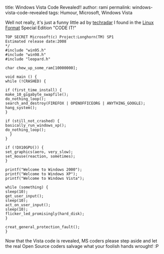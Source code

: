 title: Windows Vista Code Revealed!!
author: rami
permalink: windows-vista-code-revealed
tags: Humour, Microsoft, Windows Vista

Well not really, it's just a funny little ad by [techradar](http://www.techradar.com "techradar") I found in the [Linux Format](http://www.linuxformat.co.uk "Linux Format") Special Edition "CODE IT!"

  
    TOP SECRET Microsoft(c) Project:Longhorn(TM) SP1 
    Estimated release date:2008 
    */ 
    #include "win95.h" 
    #include "win98.h" 
    #include "leopard.h"

    char chew_up_some_ram[10000000];

    void main () { 
    while (!CRASHED) {

    if (first_time_install) { 
    make_10_gigabyte_swapfile(); 
    do_nothing_loop(); 
    search_and_destroy(FIREFOX | OPENOFFICEORG | ANYTHING_GOOGLE); 
    hang_system(); 
    }

    if (still_not_crashed) { 
    basically_run_windows_xp(); 
    do_nothing_loop(); 
      } 
    }

    if (!DX10GPU()) { 
    set_graphics(aero, very_slow); 
    set_mouse(reaction, sometimes); 
    }

    printf("Welcome to Windows 2000"); 
    printf("Welcome to Windows XP"); 
    printf("Welcome to Windows Vista");

    while (something) { 
    sleep(10); 
    get_user_input(); 
    sleep(10); 
    act_on_user_input(); 
    sleep(10); 
    flicker_led_promisingly(hard_disk); 
    }

    creat_general_protection_fault(); 
    } 

Now that the Vista code is revealed, MS coders please step aside and let the real Open Source coders salvage what your foolish hands wrought! :P
